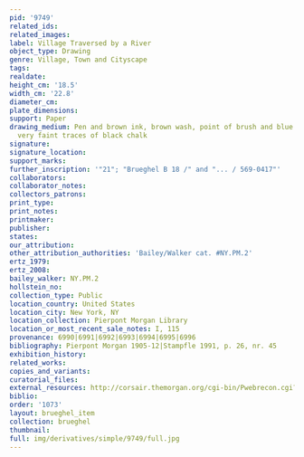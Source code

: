 ```yaml
---
pid: '9749'
related_ids: 
related_images: 
label: Village Traversed by a River
object_type: Drawing
genre: Village, Town and Cityscape
tags: 
realdate: 
height_cm: '18.5'
width_cm: '22.8'
diameter_cm: 
plate_dimensions: 
support: Paper
drawing_medium: Pen and brown ink, brown wash, point of brush and blue wash, over
  very faint traces of black chalk
signature: 
signature_location: 
support_marks: 
further_inscription: '"21"; "Brueghel B 18 /" and "... / 569-0417"'
collaborators: 
collaborator_notes: 
collectors_patrons: 
print_type: 
print_notes: 
printmaker: 
publisher: 
states: 
our_attribution: 
other_attribution_authorities: 'Bailey/Walker cat. #NY.PM.2'
ertz_1979: 
ertz_2008: 
bailey_walker: NY.PM.2
hollstein_no: 
collection_type: Public
location_country: United States
location_city: New York, NY
location_collection: Pierpont Morgan Library
location_or_most_recent_sale_notes: I, 115
provenance: 6990|6991|6992|6993|6994|6995|6996
bibliography: Pierpont Morgan 1905-12|Stampfle 1991, p. 26, nr. 45
exhibition_history: 
related_works: 
copies_and_variants: 
curatorial_files: 
external_resources: http://corsair.themorgan.org/cgi-bin/Pwebrecon.cgi?BBID=144146
biblio: 
order: '1073'
layout: brueghel_item
collection: brueghel
thumbnail: 
full: img/derivatives/simple/9749/full.jpg
---
```

